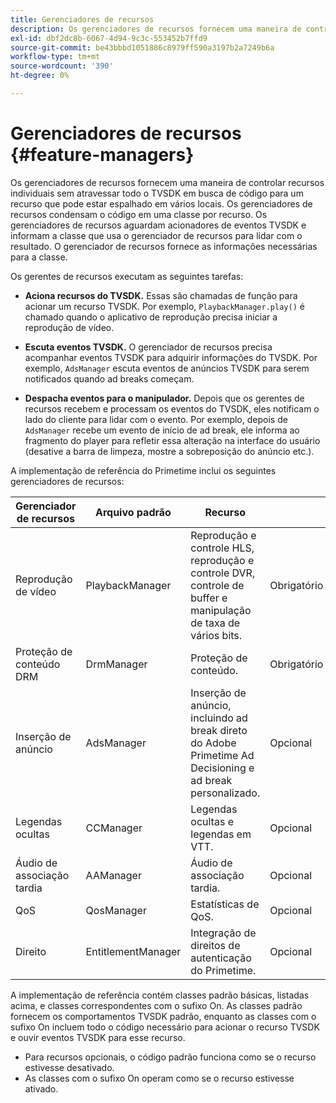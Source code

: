```yaml
---
title: Gerenciadores de recursos
description: Os gerenciadores de recursos fornecem uma maneira de controlar recursos individuais sem atravessar todo o TVSDK em busca de código para um recurso que pode estar espalhado em vários locais.
exl-id: dbf2dc8b-6067-4d94-9c3c-553452b7ffd9
source-git-commit: be43bbbd1051886c8979ff590a3197b2a7249b6a
workflow-type: tm+mt
source-wordcount: '390'
ht-degree: 0%

---
```


# Gerenciadores de recursos {#feature-managers}

Os gerenciadores de recursos fornecem uma maneira de controlar recursos individuais sem atravessar todo o TVSDK em busca de código para um recurso que pode estar espalhado em vários locais. Os gerenciadores de recursos condensam o código em uma classe por recurso. Os gerenciadores de recursos aguardam acionadores de eventos TVSDK e informam a classe que usa o gerenciador de recursos para lidar com o resultado. O gerenciador de recursos fornece as informações necessárias para a classe.

Os gerentes de recursos executam as seguintes tarefas:

* **Aciona recursos do TVSDK.**
Essas são chamadas de função para acionar um recurso TVSDK. Por exemplo, 
`PlaybackManager.play()` é chamado quando o aplicativo de reprodução precisa iniciar a reprodução de vídeo.

* **Escuta eventos TVSDK.**
O gerenciador de recursos precisa acompanhar eventos TVSDK para adquirir informações do TVSDK. Por exemplo, 
`AdsManager` escuta eventos de anúncios TVSDK para serem notificados quando ad breaks começam.

* **Despacha eventos para o manipulador.**
Depois que os gerentes de recursos recebem e processam os eventos do TVSDK, eles notificam o lado do cliente para lidar com o evento. Por exemplo, depois de 
`AdsManager` recebe um evento de início de ad break, ele informa ao fragmento do player para refletir essa alteração na interface do usuário (desative a barra de limpeza, mostre a sobreposição do anúncio etc.).

A implementação de referência do Primetime inclui os seguintes gerenciadores de recursos:

| Gerenciador de recursos | Arquivo padrão | Recurso |  |
|---|---|---|---|
| Reprodução de vídeo | PlaybackManager | Reprodução e controle HLS, reprodução e controle DVR, controle de buffer e manipulação de taxa de vários bits. | Obrigatório |
| Proteção de conteúdo DRM | DrmManager | Proteção de conteúdo. | Obrigatório |
| Inserção de anúncio | AdsManager | Inserção de anúncio, incluindo ad break direto do Adobe Primetime Ad Decisioning e ad break personalizado. | Opcional |
| Legendas ocultas | CCManager | Legendas ocultas e legendas em VTT. | Opcional |
| Áudio de associação tardia | AAManager | Áudio de associação tardia. | Opcional |
| QoS | QosManager | Estatísticas de QoS. | Opcional |
| Direito | EntitlementManager | Integração de direitos de autenticação do Primetime. | Opcional |

A implementação de referência contém classes padrão básicas, listadas acima, e classes correspondentes com o sufixo On. As classes padrão fornecem os comportamentos TVSDK padrão, enquanto as classes com o sufixo On incluem todo o código necessário para acionar o recurso TVSDK e ouvir eventos TVSDK para esse recurso.

* Para recursos opcionais, o código padrão funciona como se o recurso estivesse desativado.
* As classes com o sufixo On operam como se o recurso estivesse ativado.
